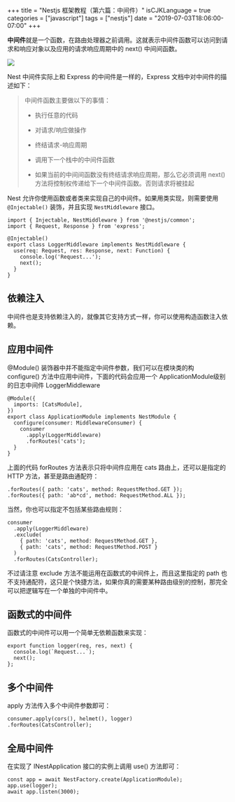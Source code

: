 +++
title = "Nestjs 框架教程（第六篇：中间件）"
isCJKLanguage = true
categories = ["javascript"]
tags = ["nestjs"]
date = "2019-07-03T18:06:00-07:00"
+++

**中间件**就是一个函数，在路由处理器之前调用。这就表示中间件函数可以访问到请求和响应对象以及应用的请求响应周期中的 next() 中间间函数。

![](https://i.loli.net/2019/07/01/5d19e2f1938ef39341.png)

Nest 中间件实际上和 Express 的中间件是一样的，Express 文档中对中间件的描述如下：

> 中间件函数主要做以下的事情：
>
> * 执行任意的代码
>
> * 对请求/响应做操作
>
> * 终结请求-响应周期
>
> * 调用下一个栈中的中间件函数
>
> * 如果当前的中间间函数没有终结请求响应周期，那么它必须调用 next() 方法将控制权传递给下一个中间件函数。否则请求将被挂起

Nest 允许你使用函数或者类来实现自己的中间件。如果用类实现，则需要使用 `@Injectable()` 装饰，并且实现 `NestMiddleware` 接口。

```
import { Injectable, NestMiddleware } from '@nestjs/common';
import { Request, Response } from 'express';

@Injectable()
export class LoggerMiddleware implements NestMiddleware {
  use(req: Request, res: Response, next: Function) {
    console.log('Request...');
    next();
  }
}
```

## 依赖注入

中间件也是支持依赖注入的，就像其它支持方式一样，你可以使用构造函数注入依赖。

## 应用中间件

@Module() 装饰器中并不能指定中间件参数，我们可以在模块类的构 configure() 方法中应用中间件，下面的代码会应用一个 ApplicationModule级别的日志中间件 LoggerMiddleware

```
@Module({
  imports: [CatsModule],
})
export class ApplicationModule implements NestModule {
  configure(consumer: MiddlewareConsumer) {
    consumer
      .apply(LoggerMiddleware)
      .forRoutes('cats');
  }
}
```

上面的代码 forRoutes 方法表示只将中间件应用在 cats 路由上，还可以是指定的 HTTP 方法，甚至是路由通配符：

```
.forRoutes({ path: 'cats', method: RequestMethod.GET });
.forRoutes({ path: 'ab*cd', method: RequestMethod.ALL });
```

当然，你也可以指定不包括某些路由规则：

```
consumer
  .apply(LoggerMiddleware)
  .exclude(
    { path: 'cats', method: RequestMethod.GET },
    { path: 'cats', method: RequestMethod.POST }
  )
  .forRoutes(CatsController);
```

不过请注意 exclude 方法不能运用在函数式的中间件上，而且这里指定的 path 也不支持通配符，这只是个快捷方法，如果你真的需要某种路由级别的控制，那完全可以把逻辑写在一个单独的中间件中。

## 函数式的中间件

函数式的中间件可以用一个简单无依赖函数来实现：

```
export function logger(req, res, next) {
  console.log(`Request...`);
  next();
};
```

## 多个中间件

apply 方法传入多个中间件参数即可：

```
consumer.apply(cors(), helmet(), logger)
.forRoutes(CatsController);
```

## 全局中间件

在实现了 INestApplication 接口的实例上调用 use() 方法即可：

```
const app = await NestFactory.create(ApplicationModule);
app.use(logger);
await app.listen(3000);
```